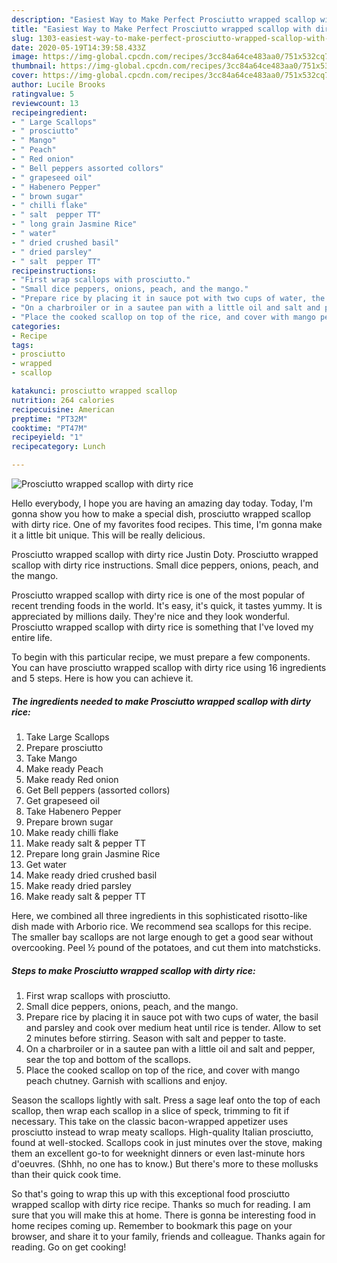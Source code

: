 ```yaml
---
description: "Easiest Way to Make Perfect Prosciutto wrapped scallop with dirty rice"
title: "Easiest Way to Make Perfect Prosciutto wrapped scallop with dirty rice"
slug: 1303-easiest-way-to-make-perfect-prosciutto-wrapped-scallop-with-dirty-rice
date: 2020-05-19T14:39:58.433Z
image: https://img-global.cpcdn.com/recipes/3cc84a64ce483aa0/751x532cq70/prosciutto-wrapped-scallop-with-dirty-rice-recipe-main-photo.jpg
thumbnail: https://img-global.cpcdn.com/recipes/3cc84a64ce483aa0/751x532cq70/prosciutto-wrapped-scallop-with-dirty-rice-recipe-main-photo.jpg
cover: https://img-global.cpcdn.com/recipes/3cc84a64ce483aa0/751x532cq70/prosciutto-wrapped-scallop-with-dirty-rice-recipe-main-photo.jpg
author: Lucile Brooks
ratingvalue: 5
reviewcount: 13
recipeingredient:
- " Large Scallops"
- " prosciutto"
- " Mango"
- " Peach"
- " Red onion"
- " Bell peppers assorted collors"
- " grapeseed oil"
- " Habenero Pepper"
- " brown sugar"
- " chilli flake"
- " salt  pepper TT"
- " long grain Jasmine Rice"
- " water"
- " dried crushed basil"
- " dried parsley"
- " salt  pepper TT"
recipeinstructions:
- "First wrap scallops with prosciutto."
- "Small dice peppers, onions, peach, and the mango."
- "Prepare rice by placing it in sauce pot with two cups of water, the basil and parsley and cook over medium heat until rice is tender. Allow to set 2 minutes before stirring. Season with salt and pepper to taste."
- "On a charbroiler or in a sautee pan with a little oil and salt and pepper, sear the top and bottom of the scallops."
- "Place the cooked scallop on top of the rice, and cover with mango peach chutney. Garnish with scallions and enjoy."
categories:
- Recipe
tags:
- prosciutto
- wrapped
- scallop

katakunci: prosciutto wrapped scallop 
nutrition: 264 calories
recipecuisine: American
preptime: "PT32M"
cooktime: "PT47M"
recipeyield: "1"
recipecategory: Lunch

---
```



![Prosciutto wrapped scallop with dirty rice](https://img-global.cpcdn.com/recipes/3cc84a64ce483aa0/751x532cq70/prosciutto-wrapped-scallop-with-dirty-rice-recipe-main-photo.jpg)

Hello everybody, I hope you are having an amazing day today. Today, I'm gonna show you how to make a special dish, prosciutto wrapped scallop with dirty rice. One of my favorites food recipes. This time, I'm gonna make it a little bit unique. This will be really delicious.

Prosciutto wrapped scallop with dirty rice Justin Doty. Prosciutto wrapped scallop with dirty rice instructions. Small dice peppers, onions, peach, and the mango.

Prosciutto wrapped scallop with dirty rice is one of the most popular of recent trending foods in the world. It's easy, it's quick, it tastes yummy. It is appreciated by millions daily. They're nice and they look wonderful. Prosciutto wrapped scallop with dirty rice is something that I've loved my entire life.


To begin with this particular recipe, we must prepare a few components. You can have prosciutto wrapped scallop with dirty rice using 16 ingredients and 5 steps. Here is how you can achieve it.

<!--inarticleads1-->

##### The ingredients needed to make Prosciutto wrapped scallop with dirty rice:

1. Take  Large Scallops
1. Prepare  prosciutto
1. Take  Mango
1. Make ready  Peach
1. Make ready  Red onion
1. Get  Bell peppers (assorted collors)
1. Get  grapeseed oil
1. Take  Habenero Pepper
1. Prepare  brown sugar
1. Make ready  chilli flake
1. Make ready  salt &amp; pepper TT
1. Prepare  long grain Jasmine Rice
1. Get  water
1. Make ready  dried crushed basil
1. Make ready  dried parsley
1. Make ready  salt &amp; pepper TT


Here, we combined all three ingredients in this sophisticated risotto-like dish made with Arborio rice. We recommend sea scallops for this recipe. The smaller bay scallops are not large enough to get a good sear without overcooking. Peel ½ pound of the potatoes, and cut them into matchsticks. 

<!--inarticleads2-->

##### Steps to make Prosciutto wrapped scallop with dirty rice:

1. First wrap scallops with prosciutto.
1. Small dice peppers, onions, peach, and the mango.
1. Prepare rice by placing it in sauce pot with two cups of water, the basil and parsley and cook over medium heat until rice is tender. Allow to set 2 minutes before stirring. Season with salt and pepper to taste.
1. On a charbroiler or in a sautee pan with a little oil and salt and pepper, sear the top and bottom of the scallops.
1. Place the cooked scallop on top of the rice, and cover with mango peach chutney. Garnish with scallions and enjoy.


Season the scallops lightly with salt. Press a sage leaf onto the top of each scallop, then wrap each scallop in a slice of speck, trimming to fit if necessary. This take on the classic bacon-wrapped appetizer uses prosciutto instead to wrap meaty scallops. High-quality Italian prosciutto, found at well-stocked. Scallops cook in just minutes over the stove, making them an excellent go-to for weeknight dinners or even last-minute hors d&#39;oeuvres. (Shhh, no one has to know.) But there&#39;s more to these mollusks than their quick cook time. 

So that's going to wrap this up with this exceptional food prosciutto wrapped scallop with dirty rice recipe. Thanks so much for reading. I am sure that you will make this at home. There is gonna be interesting food in home recipes coming up. Remember to bookmark this page on your browser, and share it to your family, friends and colleague. Thanks again for reading. Go on get cooking!
